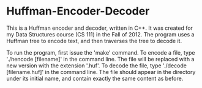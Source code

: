 Huffman-Encoder-Decoder
=======================

This is a Huffman encoder and decoder, written in C++. It was created for my Data Structures course (CS 111) in the Fall of 2012.
The program uses a Huffman tree to encode text, and then traverses the tree to decode it. 

To run the program, first issue the 'make' command. To encode a file, type './hencode [filename]' in the command line. The file will
be replaced with a new version with the extension '.huf'. To decode the file, type './decode [filename.huf]' in the command line.
The file should appear in the directory under its initial name, and contain exactly the same content as before. 
